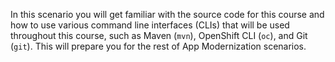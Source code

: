 In this scenario you will get familiar with the source code for this course and how to use various command line interfaces (CLIs) that will be used throughout this course, such as Maven (`mvn`), OpenShift CLI (`oc`), and Git (`git`). This will prepare you for the rest of App Modernization scenarios.